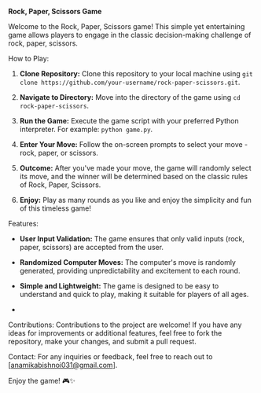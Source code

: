 **Rock, Paper, Scissors Game**

Welcome to the Rock, Paper, Scissors game! This simple yet entertaining game allows players to engage in the classic decision-making challenge of rock, paper, scissors.

 How to Play:

1. **Clone Repository:**
   Clone this repository to your local machine using `git clone https://github.com/your-username/rock-paper-scissors.git`.

2. **Navigate to Directory:**
   Move into the directory of the game using `cd rock-paper-scissors`.

3. **Run the Game:**
   Execute the game script with your preferred Python interpreter. For example: `python game.py`.

4. **Enter Your Move:**
   Follow the on-screen prompts to select your move - rock, paper, or scissors.

5. **Outcome:**
   After you've made your move, the game will randomly select its move, and the winner will be determined based on the classic rules of Rock, Paper, Scissors.

6. **Enjoy:**
   Play as many rounds as you like and enjoy the simplicity and fun of this timeless game!

 Features:

- **User Input Validation:** The game ensures that only valid inputs (rock, paper, scissors) are accepted from the user.
  
- **Randomized Computer Moves:** The computer's move is randomly generated, providing unpredictability and excitement to each round.

- **Simple and Lightweight:** The game is designed to be easy to understand and quick to play, making it suitable for players of all ages.
- 
Contributions:
Contributions to the project are welcome! If you have any ideas for improvements or additional features, feel free to fork the repository, make your changes, and submit a pull request.

 Contact:
For any inquiries or feedback, feel free to reach out to [anamikabishnoi031@gmail.com].

Enjoy the game! 🎮✨

